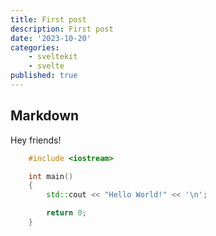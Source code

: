 ```yaml
---
title: First post
description: First post
date: '2023-10-20'
categories:
    - sveltekit
    - svelte
published: true
---
```


## Markdown

Hey friends!

```c++
    #include <iostream>

    int main()
    {
        std::cout << "Hello World!" << '\n';

        return 0;
    }
```